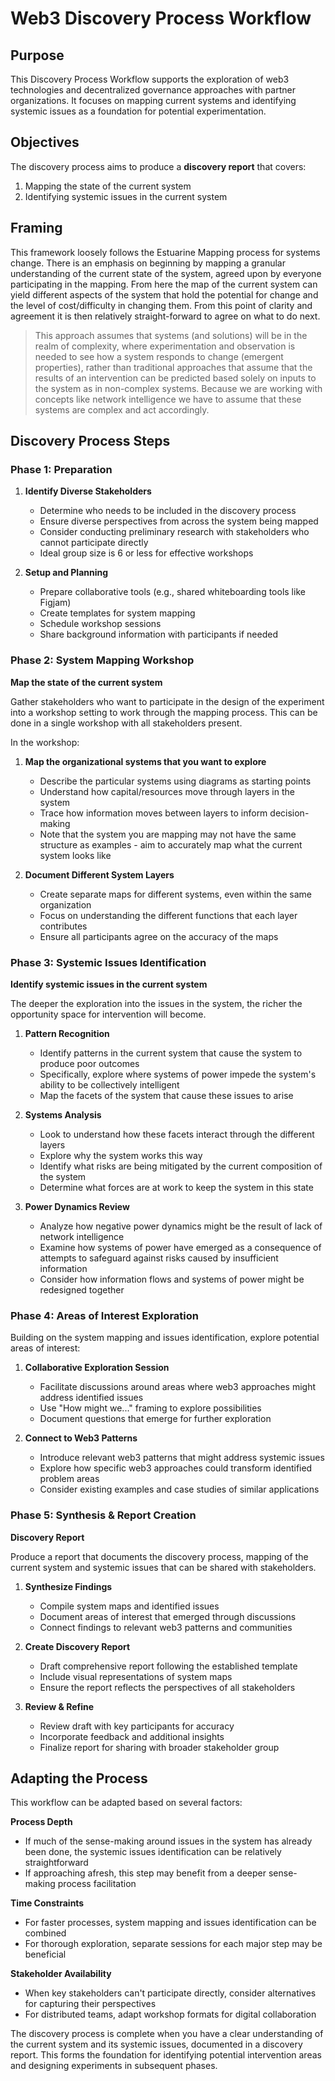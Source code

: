 # Web3 Discovery Process Workflow

## Purpose

This Discovery Process Workflow supports the exploration of web3 technologies and decentralized governance approaches with partner organizations. It focuses on mapping current systems and identifying systemic issues as a foundation for potential experimentation.

## Objectives

The discovery process aims to produce a **discovery report** that covers:

1. Mapping the state of the current system
2. Identifying systemic issues in the current system

## Framing

This framework loosely follows the Estuarine Mapping process for systems change. There is an emphasis on beginning by mapping a granular understanding of the current state of the system, agreed upon by everyone participating in the mapping. From here the map of the current system can yield different aspects of the system that hold the potential for change and the level of cost/difficulty in changing them. From this point of clarity and agreement it is then relatively straight-forward to agree on what to do next.

> This approach assumes that systems (and solutions) will be in the realm of complexity, where experimentation and observation is needed to see how a system responds to change (emergent properties), rather than traditional approaches that assume that the results of an intervention can be predicted based solely on inputs to the system as in non-complex systems. Because we are working with concepts like network intelligence we have to assume that these systems are complex and act accordingly.

## Discovery Process Steps

### Phase 1: Preparation

1. **Identify Diverse Stakeholders**
   - Determine who needs to be included in the discovery process
   - Ensure diverse perspectives from across the system being mapped
   - Consider conducting preliminary research with stakeholders who cannot participate directly
   - Ideal group size is 6 or less for effective workshops

2. **Setup and Planning**
   - Prepare collaborative tools (e.g., shared whiteboarding tools like Figjam)
   - Create templates for system mapping
   - Schedule workshop sessions
   - Share background information with participants if needed

### Phase 2: System Mapping Workshop

**Map the state of the current system**

Gather stakeholders who want to participate in the design of the experiment into a workshop setting to work through the mapping process. This can be done in a single workshop with all stakeholders present.

In the workshop:

1. **Map the organizational systems that you want to explore**
   - Describe the particular systems using diagrams as starting points
   - Understand how capital/resources move through layers in the system
   - Trace how information moves between layers to inform decision-making
   - Note that the system you are mapping may not have the same structure as examples - aim to accurately map what the current system looks like

2. **Document Different System Layers**
   - Create separate maps for different systems, even within the same organization
   - Focus on understanding the different functions that each layer contributes
   - Ensure all participants agree on the accuracy of the maps

### Phase 3: Systemic Issues Identification

**Identify systemic issues in the current system**

The deeper the exploration into the issues in the system, the richer the opportunity space for intervention will become.

1. **Pattern Recognition**
   - Identify patterns in the current system that cause the system to produce poor outcomes
   - Specifically, explore where systems of power impede the system's ability to be collectively intelligent
   - Map the facets of the system that cause these issues to arise

2. **Systems Analysis**
   - Look to understand how these facets interact through the different layers
   - Explore why the system works this way
   - Identify what risks are being mitigated by the current composition of the system
   - Determine what forces are at work to keep the system in this state

3. **Power Dynamics Review**
   - Analyze how negative power dynamics might be the result of lack of network intelligence
   - Examine how systems of power have emerged as a consequence of attempts to safeguard against risks caused by insufficient information
   - Consider how information flows and systems of power might be redesigned together

### Phase 4: Areas of Interest Exploration

Building on the system mapping and issues identification, explore potential areas of interest:

1. **Collaborative Exploration Session**
   - Facilitate discussions around areas where web3 approaches might address identified issues
   - Use "How might we..." framing to explore possibilities
   - Document questions that emerge for further exploration

2. **Connect to Web3 Patterns**
   - Introduce relevant web3 patterns that might address systemic issues
   - Explore how specific web3 approaches could transform identified problem areas
   - Consider existing examples and case studies of similar applications

### Phase 5: Synthesis & Report Creation

**Discovery Report**

Produce a report that documents the discovery process, mapping of the current system and systemic issues that can be shared with stakeholders.

1. **Synthesize Findings**
   - Compile system maps and identified issues
   - Document areas of interest that emerged through discussions
   - Connect findings to relevant web3 patterns and communities

2. **Create Discovery Report**
   - Draft comprehensive report following the established template
   - Include visual representations of system maps
   - Ensure the report reflects the perspectives of all stakeholders

3. **Review & Refine**
   - Review draft with key participants for accuracy
   - Incorporate feedback and additional insights
   - Finalize report for sharing with broader stakeholder group

## Adapting the Process

This workflow can be adapted based on several factors:

**Process Depth**
- If much of the sense-making around issues in the system has already been done, the systemic issues identification can be relatively straightforward
- If approaching afresh, this step may benefit from a deeper sense-making process facilitation

**Time Constraints**
- For faster processes, system mapping and issues identification can be combined
- For thorough exploration, separate sessions for each major step may be beneficial

**Stakeholder Availability**
- When key stakeholders can't participate directly, consider alternatives for capturing their perspectives
- For distributed teams, adapt workshop formats for digital collaboration

The discovery process is complete when you have a clear understanding of the current system and its systemic issues, documented in a discovery report. This forms the foundation for identifying potential intervention areas and designing experiments in subsequent phases.